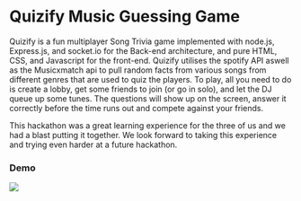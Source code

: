 # Quizify Music Guessing Game

Quizify is a fun multiplayer Song Trivia game implemented with node.js, Express.js, and socket.io for the Back-end architecture, and pure HTML, CSS, and Javascript for the front-end. Quizify utilises the spotify API aswell as the Musicxmatch api to pull random facts from various songs from different genres that are used to quiz the players. To play, all you need to do is create a lobby, get some friends to join (or go in solo), and let the DJ queue up some tunes. The questions will show up on the screen, answer it correctly before the time runs out and compete against your friends.

This hackathon was a great learning experience for the three of us and we had a blast putting it together. We look forward to taking this experience and trying even harder at a future hackathon. 

### Demo

[![](https://img.youtube.com/vi/OIWbxEkIubI/0.jpg)](https://youtu.be/OIWbxEkIubI "Visualizer")
